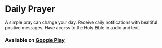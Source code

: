 # Daily Prayer

A simple pray can change your day.
Receive daily notifications with bealtiful positive messages. Have access to the Holy Bible in audio and text.

### Available on [Google Play](https://play.google.com/store/apps/details?id=com.cytech.bible).
